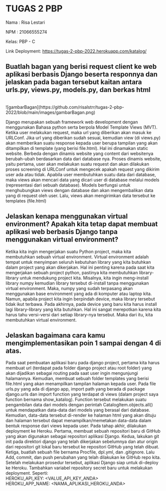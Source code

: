 # TUGAS 2 PBP

Nama : Risa Lestari

NPM : 21066555274

Kelas: PBP - C

Link Deployment: https://tugas-2-pbp-2022.herokuapp.com/katalog/
</br>

## Buatlah bagan yang berisi request client ke web aplikasi berbasis Django beserta responnya dan jelaskan pada bagan tersebut kaitan antara urls.py, views.py, models.py, dan berkas html

</br>
![gambarBagan](https://github.com/risalstrr/tugas-2-pbp-2022/blob/main/images/gambarBagan.png)
</br>

Django merupakan sebuah framework web development dengan menggunakan Bahasa python serta berpola Model Template Views (MVT). Ketika user melakukan request, maka url yang diberikan akan masuk ke URLConf. Jika url yang diberikan sudah sesuai, kemudian view (di views.py) akan memberikan suatu response kepada user berupa tampilan yang akan ditampilkan di template (yang berisi file.html). Hal ini dinamakan static website. Berbeda dengan dinamis website yang content dari websitenya berubah-ubah berdasarkan data dari database nya. Proses dinamis website, yaitu pertama, user akan melakukan suatu request dan akan dilakukan proses screening di URLConf untuk mengecek apakah request yang dikirim user ada atau tidak. Apabila user membutuhkan suatu data dari database, maka views akan mencari data yang dicari user di database melalui models (representasi dari sebuah database). Models berfungsi untuk menghubungkan views dengan database dan akan mengembalikan data yang di request oleh user. Lalu, views akan mengirimkan data tersebut ke templates (file.html)

## Jelaskan kenapa menggunakan virtual environment? Apakah kita tetap dapat membuat aplikasi web berbasis Django tanpa menggunakan virtual environment?

Ketika kita ingin mengerjakan suatu Python project, maka kita membutuhkan sebuah virtual environment. Virtual environment adalah tempat untuk menyimpan seluruh kebutuhan library yang kita butuhkan dalam project yang akan dikerjakan. Hal ini penting karena pada saat kita mengerjakan sebuah project python, pastinya kita membutuhkan library-library untuk mendukung project kita. Misalnya, kita ingin meng-install library numpy kemudian library tersebut di-install tanpa menggunakan virtual environment. Maka, numpy yang sudah terpasang akan menggunakan base environment yang ada di komputer atau laptop kita. Namun, apabila project kita ingin berpindah device, maka library tersebut tidak ikut terbawa. Pada akhirnya, pada device yang baru kita harus install lagi library-library yang kita butuhkan. Hal ini sangat merepotkan karena kita harus tahu versi-versi dari setiap library-nya tersebut. Maka dari itu, kita membutuhkan virtual environment.

## Jelaskan bagaimana cara kamu mengimplementasikan poin 1 sampai dengan 4 di atas.

Pada saat pembuatan aplikasi baru pada django project, pertama kita harus membuat url (terdapat pada folder django project atau root folder) yang akan dijadikan sebagai routing pada saat user ingin mengunjungi halamannya. Kemudian, membuat sebuah folder templates yang berisi file.html yang akan menampilkan tampilan halaman kepada user. Pada file urls.py yang ada di django app, import path yang berada di package django.urls dan import function yang terdapat di views (dalam project saya function bernama show_katalog). Function tersebut melakukan suatu pengambilan data dari models dengan perintah CatalogItem.objects.all() untuk mendapatkan data-data dari models yang berasal dari database. Kemudian, data-data tersebut di-render ke halaman html yang akan dituju dan halaman tersebut dapat menampilkan/memetakan data-data dalam bentuk response dari views kepada user. Pada tahap akhir, dilakukan deployment ke Heroku. Pertama, membuat sebuah repositori baru di GitHub yang akan digunakan sebagai repositori aplikasi Django. Kedua, lakukan git init pada direktori django yang telah dikerjakan sebelumnya dan atur origin dari repositori git lokal baru tersebut ke repositori GitHub yang telah dibuat. Ketiga, buatlah sebuah file bernama Procfile, dpl.yml, dan .gitignore. Lalu Add, commit, dan push perubahan yang telah dilakukan ke GitHub repo kita. Setelah melakukan prosedur tersebut, aplikasi Django siap untuk di-deploy ke Heroku. Tambahkan variabel repository secret baru untuk melakukan deployment. Seperti:
</br>
HEROKU_API_KEY: <VALUE_API_KEY_ANDA>
</br>
HEROKU_APP_NAME: <NAMA_APLIKASI_HEROKU_ANDA>
